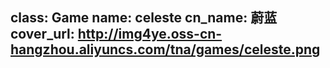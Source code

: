 class: Game
name: celeste
cn_name: 蔚蓝
cover_url: http://img4ye.oss-cn-hangzhou.aliyuncs.com/tna/games/celeste.png
---

